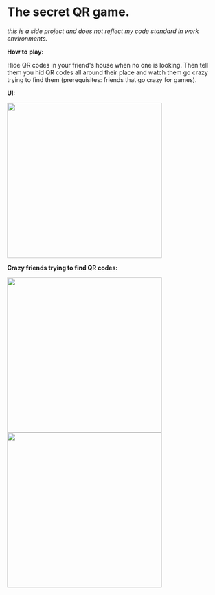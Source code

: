 # The secret QR game.

_this is a side project and does not reflect my code standard in work environments._

**How to play:**

Hide QR codes in your friend's house when no one is looking. Then tell them you hid QR codes all around their place and watch them go crazy trying to find them (prerequisites: friends that go crazy for games).

**UI:**

<img src="https://github.com/richie-south/the-secret-qr/blob/main/meta/IMG_2532.png" width="360" />

**Crazy friends trying to find QR codes:**

<img src="https://github.com/richie-south/the-secret-qr/blob/main/meta/IMG_2530.jpg" width="360" />
<img src="https://github.com/richie-south/the-secret-qr/blob/main/meta/IMG_2531.jpg" width="360" />
